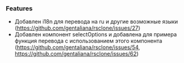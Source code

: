 ### Features

- Добавлен i18n для перевода на ru и другие возможные языки (https://github.com/gentaliana/rsclone/issues/27)
- Добавлен компонент selectOptions и добавлена для примера функция перевода с использованием этого компонента (https://github.com/gentaliana/rsclone/issues/54, https://github.com/gentaliana/rsclone/issues/62)
